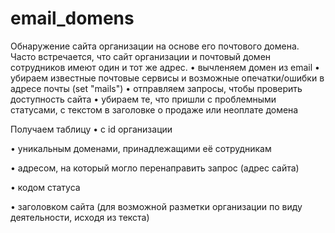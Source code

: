 # email_domens

Обнаружение сайта организации на основе его почтового домена.
Часто встречается, что сайт организации и почтовый домен сотрудников имеют один и тот же адрес.
• вычленяем домен из email
• убираем известные почтовые сервисы и возможные опечатки/ошибки в адресе почты (set "mails")
• отправляем запросы, чтобы проверить доступность сайта
• убираем те, что пришли с проблемными статусами, с текстом в заголовке о продаже или неоплате домена

Получаем таблицу 
• с id организации

• уникальным доменами, принадлежащими её сотрудникам

• адресом, на который могло перенаправить запрос (адрес сайта)

• кодом статуса

• заголовком сайта (для возможной разметки организации по виду деятельности, исходя из текста)
